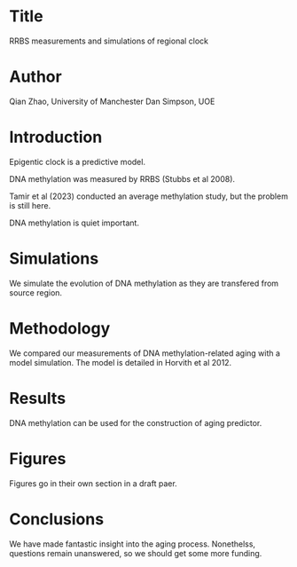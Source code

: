 # Title
RRBS measurements and simulations of regional clock

# Author
Qian Zhao, University of Manchester
Dan Simpson, UOE

# Introduction
Epigentic clock is a predictive model.

DNA methylation was measured by RRBS (Stubbs et al 2008).

Tamir et al (2023) conducted an average methylation study,
but the problem is still here.

DNA methylation is quiet important.

# Simulations
We simulate the evolution of DNA methylation as they are transfered from source region.

# Methodology
We compared our measurements of DNA methylation-related aging with a model simulation.
The model is detailed in Horvith et al 2012.

# Results
DNA methylation can be used for the construction of aging predictor.

# Figures
Figures go in their own section in a draft paer.

# Conclusions
We have made fantastic insight into the aging process.
Nonethelss, questions remain unanswered, so we should get some more funding.
